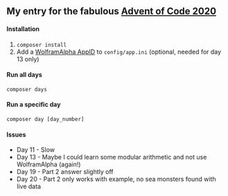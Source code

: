 ## My entry for the fabulous [Advent of Code 2020](https://adventofcode.com/2020/about) ###

#### Installation ####
1. `composer install`
2. Add a [WolframAlpha AppID](https://developer.wolframalpha.com/portal/myapps/) to `config/app.ini` (optional, needed for day 13 only)

#### Run all days ####
`composer days`

#### Run a specific day ####
`composer day [day_number]`

#### Issues ####
- Day 11 - Slow
- Day 13 - Maybe I could learn some modular arithmetic and not use WolframAlpha (again!)
- Day 19 - Part 2 answer slightly off
- Day 20 - Part 2 only works with example, no sea monsters found with live data